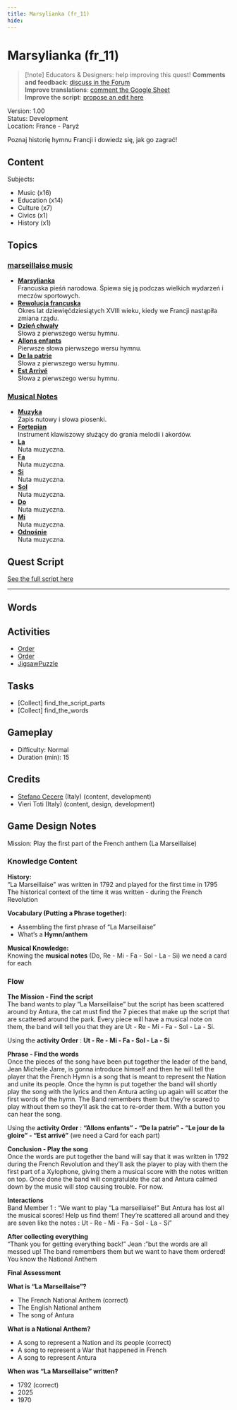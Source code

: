 ```yaml
---
title: Marsylianka (fr_11)
hide:
---
```


# Marsylianka (fr_11)
> [!note] Educators & Designers: help improving this quest!
> **Comments and feedback**: [discuss in the Forum](https://antura.discourse.group/t/fr-11-la-marseillaise/30/1)  
> **Improve translations**: [comment the Google Sheet](https://docs.google.com/spreadsheets/d/1FPFOy8CHor5ArSg57xMuPAG7WM27-ecDOiU-OmtHgjw/edit?gid=849141304#gid=849141304)  
> **Improve the script**: [propose an edit here](https://github.com/vgwb/Antura/blob/main/Assets/_discover/_quests/FR_11%20Music%20Marseillese/FR_11%20Music%20Marseillese%20-%20Yarn%20Script.yarn)  

Version: 1.00  
Status: Development  
Location: France - Paryż

Poznaj historię hymnu Francji i dowiedz się, jak go zagrać!

## Content
Subjects: 

  - Music (x16)
  - Education (x14)
  - Culture (x7)
  - Civics (x1)
  - History (x1)

## Topics
### [marseillaise music](../../topics/index.md#marseillaise_music)

  - **[Marsylianka](../../cards/index.md#marseillaise_music)**  
    Francuska pieśń narodowa. Śpiewa się ją podczas wielkich wydarzeń i meczów sportowych.  
  - **[Rewolucja francuska](../../cards/index.md#french_revolution)**  
    Okres lat dziewięćdziesiątych XVIII wieku, kiedy we Francji nastąpiła zmiana rządu.  
  - **[Dzień chwały](../../cards/index.md#marseillaise_3)**  
    Słowa z pierwszego wersu hymnu.  
  - **[Allons enfants](../../cards/index.md#marseillaise_1)**  
    Pierwsze słowa pierwszego wersu hymnu.  
  - **[De la patrie](../../cards/index.md#marseillaise_2)**  
    Słowa z pierwszego wersu hymnu.  
  - **[Est Arrivé](../../cards/index.md#marseillaise_4)**  
    Słowa z pierwszego wersu hymnu.  
### [Musical Notes](../../topics/index.md#musical_notes)

  - **[Muzyka](../../cards/index.md#musical_score)**  
    Zapis nutowy i słowa piosenki.  
  - **[Fortepian](../../cards/index.md#piano)**  
    Instrument klawiszowy służący do grania melodii i akordów.  
  - **[La](../../cards/index.md#note_la)**  
    Nuta muzyczna.  
  - **[Fa](../../cards/index.md#note_fa)**  
    Nuta muzyczna.  
  - **[Si](../../cards/index.md#note_si)**  
    Nuta muzyczna.  
  - **[Sol](../../cards/index.md#note_sol)**  
    Nuta muzyczna.  
  - **[Do](../../cards/index.md#note_do)**  
    Nuta muzyczna.  
  - **[Mi](../../cards/index.md#note_mi)**  
    Nuta muzyczna.  
  - **[Odnośnie](../../cards/index.md#note_re)**  
    Nuta muzyczna.  

## Quest Script

[See the full script here](./fr_11-script.md)

---

## Words
## Activities
- [Order](../../activities/index.md#Order)
- [Order](../../activities/index.md#Order)
- [JigsawPuzzle](../../activities/index.md#JigsawPuzzle)

## Tasks
- [Collect] find_the_script_parts
- [Collect] find_the_words
## Gameplay
- Difficulty: Normal
- Duration (min): 15
## Credits
- [Stefano Cecere](https://stefanocecere.com) (Italy) (content, development)
- Vieri Toti (Italy) (content, design, development)

## Game Design Notes

Mission: Play the first part of the French anthem (La Marseillaise)

### Knowledge Content
**History:**  
“La Marseillaise” was written in 1792 and played for the first time in 1795
The historical context of the time it was written - during the French Revolution

**Vocabulary (Putting a Phrase together):**  

- Assembling the first phrase of “La Marseillaise”
- What’s a **Hymn/anthem**

**Musical Knowledge:**  
Knowing the **musical notes** (Do, Re - Mi - Fa - Sol - La - Si) we need a card for each

### Flow

**The Mission - Find the script**  
The band wants to play “La Marseillaise” but the script has been scattered around by Antura, the cat must find the 7 pieces that make up the script that are scattered around the park. Every piece will have a musical note on them, the band will tell you that they are Ut - Re - Mi - Fa - Sol - La - Si.

Using the **activity Order** : **Ut - Re - Mi - Fa - Sol - La - Si**

**Phrase - Find  the words**  
Once the pieces of the song have been put together the leader of the band, Jean Michelle Jarre, is gonna introduce himself and then he will tell the player that the French Hymn is a song that is meant to represent the Nation and unite its people. 
Once the hymn is put together the band will shortly play the song with the lyrics and then Antura acting up again will scatter the first words of the hymn.
The Band remembers them but they’re scared to play without them so they’ll ask the cat to re-order them. With a button you can hear the song.

Using the **activity Order** : **“Allons enfants” - “De la patrie” - “Le jour de la gloire”  - “Est arrivé”** (we need a Card for each part)

**Conclusion - Play the song**  
Once the words are put together the band will say that it was written in 1792 during the French Revolution  and they’ll ask the player to play with them the first part of a Xylophone, giving them a musical score with the notes written on top.
Once done the band will congratulate the cat and Antura calmed down by the music will stop causing trouble. For now.

**Interactions**  
Band Member 1 : “We want to play “La marseillaise!” But Antura has lost all the musical scores! Help us  find them! They’re scattered all around and they are seven like the notes : Ut - Re - Mi - Fa - Sol - La - Si”

**After collecting everything**  
“Thank you for getting everything back!”
Jean :”but the words are all messed up! The band remembers them but we want to have them ordered! You know the National Anthem

**Final Assessment**

**What is “La Marseillaise”?**

- The French National Anthem (correct)
- The English National anthem
- The song of Antura

**What is a National Anthem?**

- A song to represent a Nation and its people (correct)
- A song to represent a War that happened in French
- A song to represent Antura

**When was “La Marseillaise” written?**

- 1792 (correct)
- 2025
- 1970


